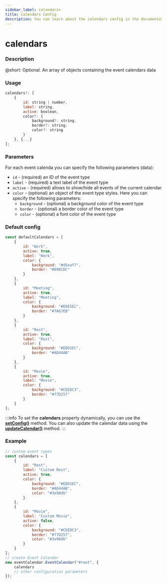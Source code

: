 ```yaml
---
sidebar_label: calendars+
title: calendars Config
description: You can learn about the calendars config in the documentation of the DHTMLX JavaScript Event Calendar library. Browse developer guides and API reference, try out code examples and live demos, and download a free 30-day evaluation version of DHTMLX Event Calendar.
---
```


# calendars

### Description

@short: Optional. An array of objects containing the event calendars data

### Usage

~~~jsx {}
calendars?: [
	{ 
		id: string | number,
		label: string,
		active: boolean,
		color?: {
			background?: string, 
			border?: string,
			color?: string
		}
	}, {...}
];
~~~

### Parameters

For each event calenda you can specify the following parameters (data):

- `id` - (required) an ID of the event type
- `label` - (required) a text label of the event type
- `active` - (required) allows to show/hide all events of the current calendar
- `color` - (optional) an object of the event type styles. Here you can specify the following parameters:
    - `background` - (optional) a background color of the event type
    - `border` - (optional) a border color of the event type
    - `color` - (optional) a font color of the event type

### Default config

~~~jsx {}
const defaultCalendars = [
	{
		id: "Work",
		active: true,
		label: "Work",
		color: {
			background: "#d5eaf7",
			border: "#098CDC"
		}
	},
	{
		id: "Meeting",
		active: true,
		label: "Meeting",
		color: {
			background: "#E6E5EC",
			border: "#7A67EB"
		}
	},
	{
		id: "Rest",
		active: true,
		label: "Rest",
		color: {
			background: "#EDD1EC",
			border: "#AD44AB"
		}
	},
	{
		id: "Movie",
		active: true,
		label: "Movie",
		color: {
			background: "#CEEDC3",
			border: "#77D257"
		}
	}
];
~~~

:::info
To set the **calendars** property dynamically, you can use the 
[**setConfig()**](api/methods/js_eventcalendar_setconfig_method.md) method. You can also update the calendar data using the [**updateCalendar()**](api/methods/js_eventcalendar_updatecalendar_method.md) method.
:::

### Example

~~~jsx {2-23,26}
// custom event types
const calendars = [
    {
		id: "Rest",
		label: "Custom Rest",
		active: true,
		color: {
			background: "#EDD1EC",
			border: "#AD44AB",
            color: "#3e98db"
		}
	},
	{
		id: "Movie",
		label: "Custom Movie",
		active: false,
		color: {
			background: "#CEEDC3",
			border: "#77D257",
            color: "#3e98db"
		}
	}
];
// create Event Calendar
new eventCalendar.EventCalendar("#root", {
    calendars
	// other configuration parameters
});
~~~
